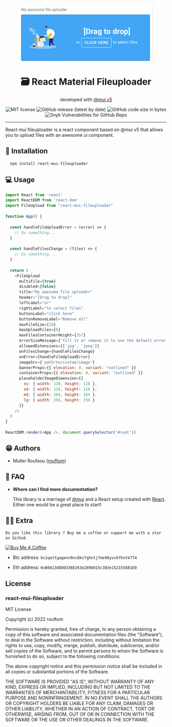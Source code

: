 <p align="center"><a href="" target="_blank"><img align="center" src="public/preview.png"></a></p>


<h1 align="center">🗃️ React Material Fileuploader</h1>
<p align="center">developed with <a target="_blank" href="https://mui.com">@mui v5</a> </p>

<p align="center">
  <img alt="MIT license" src="https://img.shields.io/badge/license-MIT-blue.svg">
  <img alt="GitHub release (latest by date)" src="https://img.shields.io/github/v/release/rouftom/react-mui-fileuploader">
  <img alt="GitHub code size in bytes" src="https://img.shields.io/github/languages/code-size/rouftom/react-mui-fileuploader">
  <img alt="Snyk Vulnerabilities for GitHub Repo" src="https://img.shields.io/snyk/vulnerabilities/github/rouftom/react-mui-fileuploader">
</p>

---

React mui fileuploader is a react component based on @mui v5 that allows you to upload files with an awesome ui component.


## 🚀 Installation
```nodejs
  npm install react-mui-fileuploader
```

## 💻 Usage
```javascript
import React from 'react'
import ReactDOM from 'react-dom'
import FileUpload from "react-mui-fileuploader"

function App() {
  
  const handleFileUploadError = (error) => {
    // Do something...
  }
  
  const handleFilesChange = (files) => {
    // Do something...
  }

  return (
    <FileUpload
      multiFile={true}
      disabled={false}
      title="My awesome file uploader"
      header="[Drag to drop]"
      leftLabel="or"
      rightLabel="to select files"
      buttonLabel="click here"
      buttonRemoveLabel="Remove all"
      maxFileSize={10}
      maxUploadFiles={0}
      maxFilesContainerHeight={357}
      errorSizeMessage={'fill it or remove it to use the default error message'}
      allowedExtensions={['jpg', 'jpeg']}
      onFilesChange={handleFilesChange}
      onError={handleFileUploadError}
      imageSrc={'path/to/custom/image'}
      bannerProps={{ elevation: 0, variant: "outlined" }}
      containerProps={{ elevation: 0, variant: "outlined" }}
      placeholderImageDimension={{
        xs: { width: 128, height: 128 },
        sm: { width: 128, height: 128 },
        md: { width: 164, height: 164 },
        lg: { width: 256, height: 256 }
      }}
    />
  )
}

ReactDOM.render(<App />, document.querySelector('#root'))

```


## 😁 Authors

- Muller Roufaou ([rouftom](http://github.com/rouftom))


## 🤔 FAQ

* __Where can I find more documentation?__

  This library is a marriage of [@mui](http://mui.com/getting-started/usage/) and a React setup created with [React](https://fr.reactjs.org/). Either one would be a great place to start!


## 🙇‍♂️ Extra

    Do you like this library ? Buy me a coffee or support me with a star on Github

<a href="https://www.buymeacoffee.com/Lnp9rkM" target="_blank"><img src="https://cdn.buymeacoffee.com/buttons/v2/default-yellow.png" alt="Buy Me A Coffee" style="height: 40px !important;width: 180px !important;" ></a>

* Btc address: `bc1qettgagenn9nc8ks7ghntjfme96yvvkfhntk774`

* Eth address: `0xB0413d8D0336E263e289A915c383e152155881E0`



## License

### react-mui-fileuploader

MIT License

Copyright (c) 2022 rouftom

Permission is hereby granted, free of charge, to any person obtaining a copy
of this software and associated documentation files (the "Software"), to deal
in the Software without restriction, including without limitation the rights
to use, copy, modify, merge, publish, distribute, sublicense, and/or sell
copies of the Software, and to permit persons to whom the Software is
furnished to do so, subject to the following conditions:

The above copyright notice and this permission notice shall be included in all
copies or substantial portions of the Software.

THE SOFTWARE IS PROVIDED "AS IS", WITHOUT WARRANTY OF ANY KIND, EXPRESS OR
IMPLIED, INCLUDING BUT NOT LIMITED TO THE WARRANTIES OF MERCHANTABILITY,
FITNESS FOR A PARTICULAR PURPOSE AND NONINFRINGEMENT. IN NO EVENT SHALL THE
AUTHORS OR COPYRIGHT HOLDERS BE LIABLE FOR ANY CLAIM, DAMAGES OR OTHER
LIABILITY, WHETHER IN AN ACTION OF CONTRACT, TORT OR OTHERWISE, ARISING FROM,
OUT OF OR IN CONNECTION WITH THE SOFTWARE OR THE USE OR OTHER DEALINGS IN THE
SOFTWARE.
